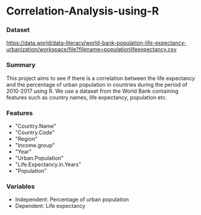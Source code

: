 # Correlation-Analysis-using-R

### Dataset 
https://data.world/data-literacy/world-bank-population-life-expectancy-urbanization/workspace/file?filename=populationlifeexpectancy.csv

### Summary
This project aims to see if there is a correlation between the life expectancy and the percentage of urban population in countries during the period of 2010-2017 using R. We use a dataset from the World Bank containing features such as country names, life expectancy, population etc. 

### Features
- "Country.Name"
- "Country.Code"            
- "Region"
- "Income.group"            
- "Year"
- "Urban.Population"        
- "Life.Expectancy.in.Years"
- "Population"

### Variables
- Independent: Percentage of urban population
- Dependent: Life expectancy
